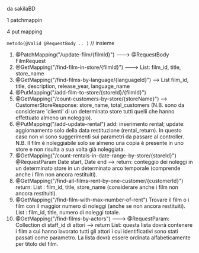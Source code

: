 da sakilaBD

1 patchmappin

4 put mapping

`metodo(@Valid @RequestBody .. )`     // insieme

1. @PatchMapping("/update-film/{filmId}") ---> @RequestBody FilmRequest
2. @GetMapping("/find-film-in-store/{filmId}") ---> List<FilmStoreResponse>: film_id, title, store_name
3. @GetMapping("/find-films-by-language/{languageId}") --> List<FilmResponse>
   film_id, title, description, release_year, language_name
4. @PutMapping("/add-film-to-store/{storeId}/{filmId}")
5. @GetMapping("/count-customers-by-store/{storeName}") --> CustomerStoreResponse: store_name, total_customers (N.B. sono da
   considerare 'clienti' di un determinato store tutti quelli che hanno
   effettuato almeno un noleggio).
6. @PutMapping("/add-update-rental") add: inserimento rental; update:
   aggiornamento solo della data restituzione (rental_return).
   In questo caso non vi sono suggerimenti sui parametri da passare al controller. 
   N.B.  Il film è noleggiabile solo se almeno una copia è presente in uno store e
   non risulta a sua volta già noleggiata.
7. @GetMapping("/count-rentals-in-date-range-by-store/{storeId}")
   @RequestParam Date start, Date end --> return: conteggio dei noleggi in un
   determinato store in un determinato arco temporale (comprende anche i film
   non ancora restituiti).
8. @GetMapping("/find-all-films-rent-by-one-customer/{customerId}") return:
   List<FilmRentResponse> : film_id, title, store_name (considerare anche i
   film non ancora restituiti).
9. @GetMapping("/find-film-with-max-number-of-rent") Trovare il film o i film
   con il maggior numero di noleggi (anche se non ancora restituiti).
   List<FilmMaxRentResponse> : film_id, title, numero di noleggi totale.
10. @GetMapping("/find-films-by-actors") ---> @RequestParam: Collection di
    staff_id di attori --> return List<FilmResponse>: questa lista dovrà
    contenere i film a cui hanno lavorato tutti gli attori i cui
    identificativi sono stati passati come parametro. La lista dovrà essere
    ordinata alfabeticamente per titolo del film.

